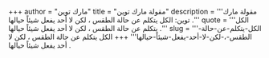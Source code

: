+++
author = "مارك توين"
title = "مقولة مارك توين"
description = '''مقولة مارك توين: الكل يتكلم عن حالة الطقس ، لكن لا أحد يفعل شيئاً حيالها .'''
quote = '''الكل يتكلم عن حالة الطقس ، لكن لا أحد يفعل شيئاً حيالها .'''
slug = '''الكل-يتكلم-عن-حالة-الطقس-،-لكن-لا-أحد-يفعل-شيئاً-حيالها'''
+++
الكل يتكلم عن حالة الطقس ، لكن لا أحد يفعل شيئاً حيالها .
